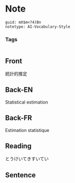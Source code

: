 # Note
```
guid: mX$m<?4)Bn
notetype: AI-Vocabulary-Style
```

### Tags
```
```

## Front
統計的推定

## Back-EN
Statistical estimation

## Back-FR
Estimation statistique

## Reading
とうけいてきすいてい

## Sentence

